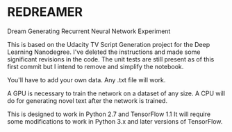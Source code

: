 # REDREAMER
Dream Generating Recurrent Neural Network Experiment

This is based on the Udacity TV Script Generation project for the Deep Learning Nanodegree. 
I've deleted the instructions and made some significant revisions in the code. 
The unit tests are still present as of this first commit but I intend to remove and simplify the notebook.

You'll have to add your own data. Any .txt file will work. 

A GPU is necessary to train the network on a dataset of any size.
A CPU will do for generating novel text after the network is trained.

This is designed to work in Python 2.7 and TensorFlow 1.1
It will require some modifications to work in Python 3.x and later versions of TensorFlow. 
